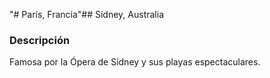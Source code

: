 "# París, Francia"## Sídney, Australia

### Descripción
Famosa por la Ópera de Sídney y sus playas espectaculares.
